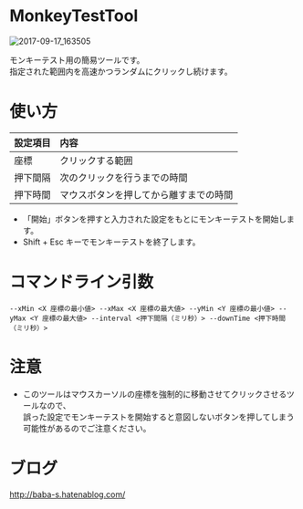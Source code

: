 # MonkeyTestTool

![2017-09-17_163505](https://user-images.githubusercontent.com/6134875/30518961-5f8624c8-9bc6-11e7-8164-4d54699a594a.png)

モンキーテスト用の簡易ツールです。  
指定された範囲内を高速かつランダムにクリックし続けます。  

# 使い方

|設定項目|内容|
|:--|:--|
|座標|クリックする範囲|
|押下間隔|次のクリックを行うまでの時間|
|押下時間|マウスボタンを押してから離すまでの時間|

- 「開始」ボタンを押すと入力された設定をもとにモンキーテストを開始します。  
- Shift + Esc キーでモンキーテストを終了します。  

# コマンドライン引数

```
--xMin <X 座標の最小値> --xMax <X 座標の最大値> --yMin <Y 座標の最小値> --yMax <Y 座標の最大値> --interval <押下間隔（ミリ秒）> --downTime <押下時間（ミリ秒）>
```

# 注意

- このツールはマウスカーソルの座標を強制的に移動させてクリックさせるツールなので、  
誤った設定でモンキーテストを開始すると意図しないボタンを押してしまう可能性があるのでご注意ください。  

# ブログ

http://baba-s.hatenablog.com/
